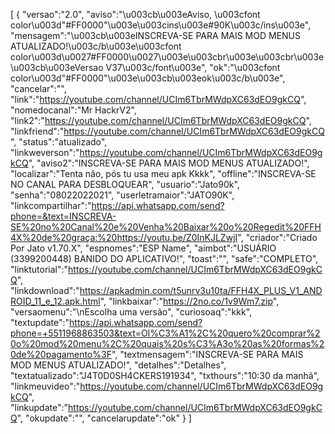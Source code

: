 [ { "versao":"2.0", "aviso":"\u003cb\u003eAviso, \u003cfont color\u003d\"#FF0000\"\u003e\u003cins\u003e#90K\u003c/ins\u003e", "mensagem":"\u003cb\u003eINSCREVA-SE PARA MAIS MOD MENUS ATUALIZADO!\u003c/b\u003e\u003cfont color\u003d\u0027#FF0000\u0027\u003e\u003cbr\u003e\u003cbr\u003e\u003cb\u003eVersao V37\u003c/font\u003e", "ok":"\u003cfont color\u003d\"#FF0000\"\u003e\u003cb\u003eok\u003c/b\u003e", "cancelar":"", "link":"https://youtube.com/channel/UCIm6TbrMWdpXC63dEO9gkCQ", "nomedocanal":"Mr HackrV2", "link2":"https://youtube.com/channel/UCIm6TbrMWdpXC63dEO9gkCQ", "linkfriend":"https://youtube.com/channel/UCIm6TbrMWdpXC63dEO9gkCQ", "status":"atualizado", "linkweverson":"https://youtube.com/channel/UCIm6TbrMWdpXC63dEO9gkCQ", "aviso2":"INSCREVA-SE PARA MAIS MOD MENUS ATUALIZADO!", "localizar":"Tenta não, pós tu usa meu apk Kkkk", "offline":"INSCREVA-SE NO CANAL PARA DESBLOQUEAR", "usuario":"Jato90k", "senha":"08022022021", "userletramaior":"JATO90K", "linkcompartilhar":"https://api.whatsapp.com/send?phone=&text=INSCREVA-SE%20no%20Canal%20e%20Venha%20Baixar%20o%20Regedit%20FFH4X%20de%20graça:%20https://youtu.be/Z0InKJLZwjI", "criador":"Criado Por Jato v1.70.X", "espnomes":"ESP Name", "aimbot":"USUÁRIO (3399200448) BANIDO DO APLICATIVO!", "toast":"", "safe":"COMPLETO", "linktutorial":"https://youtube.com/channel/UCIm6TbrMWdpXC63dEO9gkCQ", "linkdownload":"https://apkadmin.com/t5unrv3u10ta/FFH4X_PLUS_V1_ANDROID_11_e_12.apk.html", "linkbaixar":"https://2no.co/1v9Wm7.zip", "versaomenu":"\nEscolha uma versão", "curiosoaq":"kkk", "textupdate":"https://api.whatsapp.com/send?phone=+5511968863503&text=Ol%C3%A1%2C%20quero%20comprar%20o%20mod%20menu%2C%20quais%20s%C3%A3o%20as%20formas%20de%20pagamento%3F", "textmensagem":"INSCREVA-SE PARA MAIS MOD MENUS ATUALIZADO!", "detalhes":"Detalhes", "textatualizado":"J4T0D0SH4CKERS191934", "txthours":"10:30 da manhã", "linkmeuvideo":"https://youtube.com/channel/UCIm6TbrMWdpXC63dEO9gkCQ", "linkupdate":"https://youtube.com/channel/UCIm6TbrMWdpXC63dEO9gkCQ", "okupdate":"", "cancelarupdate":"ok" } ]

